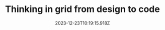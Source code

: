 ---
title: Thinking in grid from design to code
date: "2023-12-23T10:19:15.918Z"
lastmod: "2023-12-23T10:19:15.918Z"
summary:
metadesc:
theme: "#e9f5f5"
tags: []
categories: []
images: []
ogImage: "/assets/og/cover.jpg"
layout: post
draft: draft
codepen: false
twitter: false
id: 175
fileroot: thinking-in-grid-from-design-to-code
---